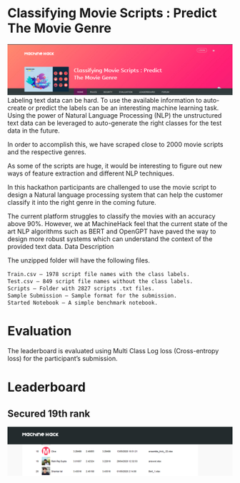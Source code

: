 # Classifying Movie Scripts : Predict The Movie Genre
![](MH.png)
Labeling text data can be hard. To use the available information to auto-create or predict the labels can be an interesting machine learning task. Using the power of Natural Language Processing (NLP) the unstructured text data can be leveraged to auto-generate the right classes for the test data in the future.

In order to accomplish this, we have scraped close to 2000 movie scripts and the respective genres.

As some of the scripts are huge, it would be interesting to figure out new ways of feature extraction and different NLP techniques.

In this hackathon participants are challenged to use the movie script to design a Natural language processing system that can help the customer classify it into the right genre in the coming future.

The current platform struggles to classify the movies with an accuracy above 90%. However, we at MachineHack feel that the current state of the art NLP algorithms such as BERT and OpenGPT have paved the way to design more robust systems which can understand the context of the provided text data.
Data Description

The unzipped folder will have the following files.

    Train.csv – 1978 script file names with the class labels.
    Test.csv – 849 script file names without the class labels.
    Scripts – Folder with 2827 scripts .txt files.
    Sample Submission – Sample format for the submission.
    Started Notebook – A simple benchmark notebook.

# Evaluation
The leaderboard is evaluated using Multi Class Log loss (Cross-entropy loss) for the participant’s submission.

# Leaderboard
## Secured 19th rank

![](rank.png)
